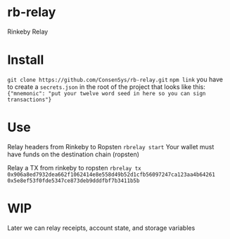 # rb-relay
Rinkeby Relay

# Install
`git clone https://github.com/ConsenSys/rb-relay.git`
`npm link`
you have to create a `secrets.json` in the root of the project that looks like this:
`{"mnemonic": "put your twelve word seed in here so you can sign transactions"}`

# Use
Relay headers from Rinkeby to Ropsten
`rbrelay start`
Your wallet must have funds on the destination chain (ropsten)

Relay a TX from rinkeby to ropsten
`rbrelay tx 0x906a8ed7932dea662f1062414e8e558d49b52d1cfb56097247ca123aa4b64261 0x5e8ef53f0fde5347ce873deb9dddfbf7b3411b5b`

# WIP
Later we can relay receipts, account state, and storage variables
